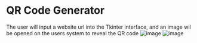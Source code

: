 # QR Code Generator
The user will input a website url into the Tkinter interface, and an image wil be opened on the users system to reveal the QR code
![image](https://github.com/user-attachments/assets/1588f45a-2551-4b29-a027-c155bbde3ca6)
![image](https://github.com/user-attachments/assets/d3b34966-5808-49ec-a569-7b5f72077b8e)
